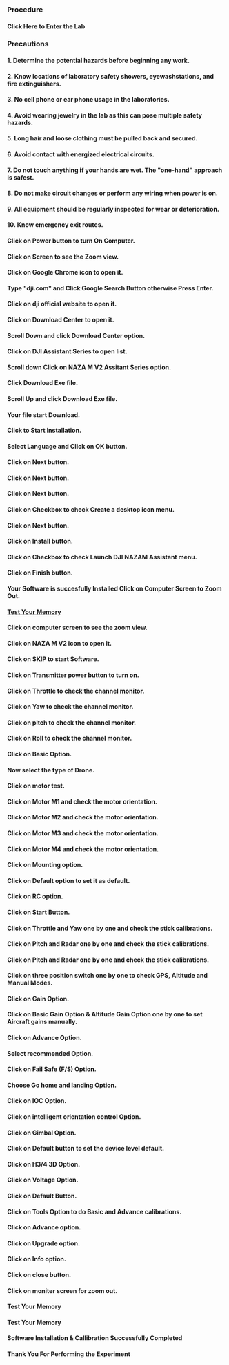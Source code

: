 ### Procedure

#### Click Here to Enter the Lab

### Precautions

#### 1. Determine the potential hazards before beginning any work.

#### 2. Know locations of laboratory safety showers, eyewashstations, and fire extinguishers.

#### 3. No cell phone or ear phone usage in the laboratories.

#### 4. Avoid wearing jewelry in the lab as this can pose multiple safety hazards.

#### 5. Long hair and loose clothing must be pulled back and secured.

#### 6. Avoid contact with energized electrical circuits.

#### 7. Do not touch anything if your hands are wet. The "one-hand" approach is safest.

#### 8. Do not make circuit changes or perform any wiring when power is on.

#### 9. All equipment should be regularly inspected for wear or deterioration.

#### 10. Know emergency exit routes.

#### Click on Power button to turn On Computer.

#### Click on Screen to see the Zoom view.

#### Click on Google Chrome icon to open it.

#### Type "dji.com" and Click Google Search Button otherwise Press Enter.

#### Click on dji official website to open it.

#### Click on Download Center to open it.

#### Scroll Down and click Download Center option.

#### Click on DJI Assistant Series to open list.

#### Scroll down Click on NAZA M V2 Assitant Series option.

#### Click Download Exe file.

#### Scroll Up and click Download Exe file.

#### Your file start Download.

#### Click to Start Installation.

#### Select Language and Click on OK button.

#### Click on Next button.

#### Click on Next button.

#### Click on Next button.

#### Click on Checkbox to check Create a desktop icon menu.

#### Click on Next button.

#### Click on Install button.

#### Click on Checkbox to check Launch DJI NAZAM Assistant menu.

#### Click on Finish button.

#### Your Software is succesfully Installed Click on Computer Screen to Zoom Out.

#### <u>Test Your Memory</u>

#### Click on computer screen to see the zoom view.

#### Click on NAZA M V2 icon to open it.

#### Click on SKIP to start Software.

#### Click on Transmitter power button to turn on.

#### Click on Throttle to check the channel monitor.

#### Click on Yaw to check the channel monitor.

#### Click on pitch to check the channel monitor.

#### Click on Roll to check the channel monitor.

#### Click on Basic Option.

#### Now select the type of Drone.

#### Click on motor test.

#### Click on Motor M1 and check the motor orientation.

#### Click on Motor M2 and check the motor orientation.

#### Click on Motor M3 and check the motor orientation.

#### Click on Motor M4 and check the motor orientation.

#### Click on Mounting option.

#### Click on Default option to set it as default.

#### Click on RC option.

#### Click on Start Button.

#### Click on Throttle and Yaw one by one and check the stick calibrations.

#### Click on Pitch and Radar one by one and check the stick calibrations.

#### Click on Pitch and Radar one by one and check the stick calibrations.

#### Click on three position switch one by one to check GPS, Altitude and Manual Modes.

#### Click on Gain Option.

#### Click on Basic Gain Option & Altitude Gain Option one by one to set Aircraft gains manually.

#### Click on Advance Option.

#### Select recommended Option.

#### Click on Fail Safe (F/S) Option.

#### Choose Go home and landing Option.

#### Click on IOC Option.

#### Click on intelligent orientation control Option.

#### Click on Gimbal Option.

#### Click on Default button to set the device level default.

#### Click on H3/4 3D Option.

#### Click on Voltage Option.

#### Click on Default Button.

#### Click on Tools Option to do Basic and Advance calibrations.

#### Click on Advance option.

#### Click on Upgrade option.

#### Click on Info option.

#### Click on close button.

#### Click on moniter screen for zoom out.

#### Test Your Memory 

#### Test Your Memory 

#### Software Installation & Callibration Successfully Completed

#### Thank You For Performing the Experiment
